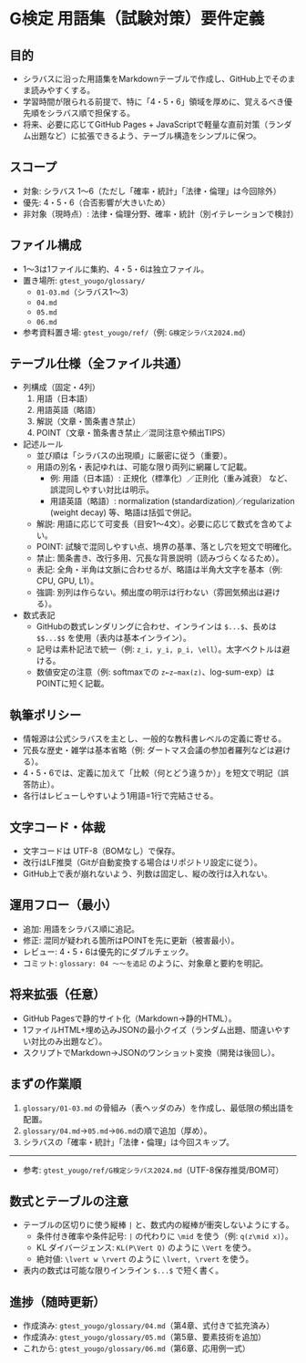 # G検定 用語集（試験対策）要件定義

## 目的
- シラバスに沿った用語集をMarkdownテーブルで作成し、GitHub上でそのまま読みやすくする。
- 学習時間が限られる前提で、特に「4・5・6」領域を厚めに、覚えるべき優先順をシラバス順で担保する。
- 将来、必要に応じてGitHub Pages + JavaScriptで軽量な直前対策（ランダム出題など）に拡張できるよう、テーブル構造をシンプルに保つ。

## スコープ
- 対象: シラバス 1〜6（ただし「確率・統計」「法律・倫理」は今回除外）
- 優先: 4・5・6（合否影響が大きいため）
- 非対象（現時点）: 法律・倫理分野、確率・統計（別イテレーションで検討）

## ファイル構成
- 1〜3は1ファイルに集約、4・5・6は独立ファイル。
- 置き場所: `gtest_yougo/glossary/`
  - `01-03.md`（シラバス1〜3）
  - `04.md`
  - `05.md`
  - `06.md`
- 参考資料置き場: `gtest_yougo/ref/`（例: `G検定シラバス2024.md`）

## テーブル仕様（全ファイル共通）
- 列構成（固定・4列）
  1) 用語（日本語）
  2) 用語英語（略語）
  3) 解説（文章・箇条書き禁止）
  4) POINT（文章・箇条書き禁止／混同注意や頻出TIPS）
- 記述ルール
  - 並び順は「シラバスの出現順」に厳密に従う（重要）。
  - 用語の別名・表記ゆれは、可能な限り両列に網羅して記載。
    - 例: 用語（日本語）: 正規化（標準化）／正則化（重み減衰） など、誤混同しやすい対比は明示。
    - 用語英語（略語）: normalization (standardization)／regularization (weight decay) 等、略語は括弧で併記。
  - 解説: 用語に応じて可変長（目安1〜4文）。必要に応じて数式を含めてよい。
  - POINT: 試験で混同しやすい点、境界の基準、落とし穴を短文で明確化。
  - 禁止: 箇条書き、改行多用、冗長な背景説明（読みづらくなるため）。
  - 表記: 全角・半角は文脈に合わせるが、略語は半角大文字を基本（例: CPU, GPU, L1）。
  - 強調: 別列は作らない。頻出度の明示は行わない（雰囲気頻出は避ける）。
- 数式表記
  - GitHubの数式レンダリングに合わせ、インラインは `$...$`、長めは `$$...$$` を使用（表内は基本インライン）。
  - 記号は素朴記法で統一（例: `z_i, y_i, p_i, \ell`）。太字ベクトルは避ける。
  - 数値安定の注意（例: softmaxでの `z←z−max(z)`、log-sum-exp）はPOINTに短く記載。

## 執筆ポリシー
- 情報源は公式シラバスを主とし、一般的な教科書レベルの定義に寄せる。
- 冗長な歴史・雑学は基本省略（例: ダートマス会議の参加者羅列などは避ける）。
- 4・5・6では、定義に加えて「比較（何とどう違うか）」を短文で明記（誤答防止）。
- 各行はレビューしやすいよう1用語=1行で完結させる。

## 文字コード・体裁
- 文字コードは UTF-8（BOMなし）で保存。
- 改行はLF推奨（Gitが自動変換する場合はリポジトリ設定に従う）。
- GitHub上で表が崩れないよう、列数は固定し、縦の改行は入れない。

## 運用フロー（最小）
- 追加: 用語をシラバス順に追記。
- 修正: 混同が疑われる箇所はPOINTを先に更新（被害最小）。
- レビュー: 4・5・6は優先的にダブルチェック。
- コミット: `glossary: 04 〜〜を追記` のように、対象章と要約を明記。

## 将来拡張（任意）
- GitHub Pagesで静的サイト化（Markdown→静的HTML）。
- 1ファイルHTML+埋め込みJSONの最小クイズ（ランダム出題、間違いやすい対比のみ出題など）。
- スクリプトでMarkdown→JSONのワンショット変換（開発は後回し）。

## まずの作業順
1) `glossary/01-03.md` の骨組み（表ヘッダのみ）を作成し、最低限の頻出語を配置。
2) `glossary/04.md`→`05.md`→`06.md`の順で追加（厚め）。
3) シラバスの「確率・統計」「法律・倫理」は今回スキップ。

---
- 参考: `gtest_yougo/ref/G検定シラバス2024.md`（UTF-8保存推奨/BOM可）

## 数式とテーブルの注意
- テーブルの区切りに使う縦棒 `|` と、数式内の縦棒が衝突しないようにする。
  - 条件付き確率や条件記号: `|` の代わりに `\mid` を使う（例: `q(z\mid x)`）。
  - KL ダイバージェンス: `KL(P\Vert Q)` のように `\Vert` を使う。
  - 絶対値: `\lvert w \rvert` のように `\lvert, \rvert` を使う。
- 表内の数式は可能な限りインライン `$...$` で短く書く。

## 進捗（随時更新）
- 作成済み: `gtest_yougo/glossary/04.md`（第4章、式付きで拡充済み）
- 作成済み: `gtest_yougo/glossary/05.md`（第5章、要素技術を追加）
- これから: `gtest_yougo/glossary/06.md`（第6章、応用例一式）

